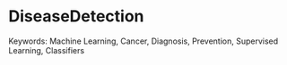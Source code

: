 # DiseaseDetection

Keywords: Machine Learning, Cancer, Diagnosis, Prevention, Supervised Learning, Classifiers 
